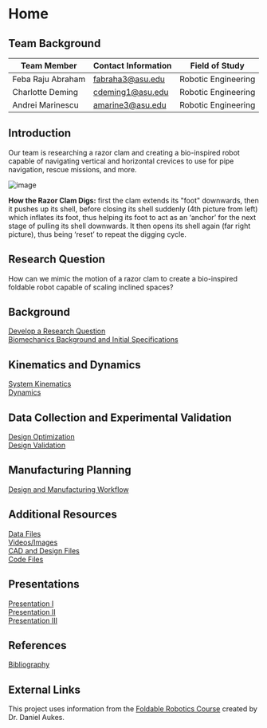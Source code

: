 # Home

## Team Background

|Team Member|Contact Information|Field of Study|
|---|---|---|
|Feba Raju Abraham|fabraha3@asu.edu|Robotic Engineering|
|Charlotte Deming|cdeming1@asu.edu|Robotic Engineering|
|Andrei Marinescu|amarine3@asu.edu|Robotic Engineering|

## Introduction

Our team is researching a razor clam and creating a bio-inspired robot capable of navigating vertical and horizontal crevices to use for pipe navigation, rescue missions, and more.

![image](https://dl0.creation.com/articles/p124/c12446/razor-clam-digs.jpg)

**How the Razor Clam Digs:** first the clam extends its "foot" downwards, then it pushes up its shell, before closing its shell suddenly (4th picture from left) which inflates its foot, thus helping its foot to act as an ‘anchor’ for the next stage of pulling its shell downwards. It then opens its shell again (far right picture), thus being ‘reset’ to repeat the digging cycle.

## Research Question

How can we mimic the motion of a razor clam to create a bio-inspired foldable robot capable of scaling inclined spaces?

## Background

[Develop a Research Question](develop-a-research-question.md)  
[Biomechanics Background and Initial Specifications](biomechanics-background-and-initial-specifications.md) 

## Kinematics and Dynamics

[System Kinematics](https://nbviewer.jupyter.org/url/EGR557-SPR21-Team4.github.io/System_Kinematics.ipynb)  
[Dynamics](https://nbviewer.jupyter.org/url/EGR557-SPR21-Team4.github.io/System_Dynamics.ipynb)

## Data Collection and Experimental Validation

[Design Optimization]()  
[Design Validation](https://nbviewer.jupyter.org/url/EGR557-SPR21-Team4.github.io/Data_Collection_and_Experimental_Validation.ipynb)

## Manufacturing Planning

[Design and Manufacturing Workflow](Design_and_Manufacturing_Workflow.ipynb)

## Additional Resources

[Data Files]()  
[Videos/Images]()  
[CAD and Design Files]()  
[Code Files]()

## Presentations

[Presentation I](presentation1.md)  
[Presentation II](presentation2.md)  
[Presentation III](presentation3.md)

## References

[Bibliography](references.md)

## External Links

This project uses information from the [Foldable Robotics Course](https://egr557.github.io/) created by Dr. Daniel Aukes.
